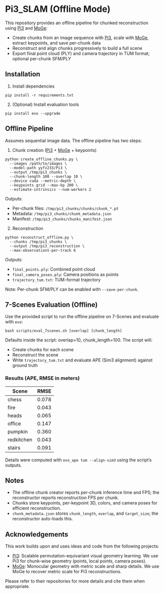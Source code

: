 # Pi3_SLAM (Offline Mode)

This repository provides an offline pipeline for chunked reconstruction using [Pi3](https://github.com/yyfz/Pi3) and [MoGe](https://github.com/microsoft/MoGe):

- Create chunks from an image sequence with [Pi3](https://github.com/yyfz/Pi3), scale with [MoGe](https://github.com/microsoft/MoGe), extract keypoints, and save per-chunk data
- Reconstruct and align chunks progressively to build a full scene
- Export final point cloud (PLY) and camera trajectory in TUM format; optional per-chunk SFM/PLY


## Installation

1) Install dependencies
```
pip install -r requirements.txt
```

2) (Optional) Install evaluation tools
```
pip install evo --upgrade
```


## Offline Pipeline

Assumes sequential image data.
The offline pipeline has two steps:

1) Chunk creation ([Pi3](https://github.com/yyfz/Pi3) + [MoGe](https://github.com/microsoft/MoGe) + keypoints)
```
python create_offline_chunks.py \
  --images /path/to/images \
  --model-path yyfz233/Pi3 \
  --output /tmp/pi3_chunks \
  --chunk-length 100 --overlap 10 \
  --device cuda --metric-depth \
  --keypoints grid --max-kp 200 \
  --estimate-intrinsics --num-workers 2
```

Outputs:
- Per-chunk files: `/tmp/pi3_chunks/chunks/chunk_*.pt`
- Metadata: `/tmp/pi3_chunks/chunk_metadata.json`
- Manifest: `/tmp/pi3_chunks/chunks_manifest.json`

2) Reconstruction
```
python reconstruct_offline.py \
  --chunks /tmp/pi3_chunks \
  --output /tmp/pi3_reconstruction \
  --max-observations-per-track 6
```

Outputs:
- `final_points.ply`: Combined point cloud
- `final_camera_poses.ply`: Camera positions as points
- `trajectory_tum.txt`: TUM-format trajectory

Note: Per-chunk SFM/PLY can be enabled with `--save-per-chunk`.


## 7-Scenes Evaluation (Offline)

Use the provided script to run the offline pipeline on 7-Scenes and evaluate with `evo`:
```
bash scripts/eval_7scenes.sh [overlap] [chunk_length]
```

Defaults inside the script: overlap=10, chunk_length=100. The script will:
- Create chunks for each scene
- Reconstruct the scene
- Write `trajectory_tum.txt` and evaluate APE (Sim3 alignment) against ground truth

### Results (APE, RMSE in meters)

| Scene       | RMSE |
|-------------|-----:|
| chess       | 0.078 |
| fire        | 0.043 |
| heads       | 0.065 |
| office      | 0.147 |
| pumpkin     | 0.360 |
| redkitchen  | 0.043 |
| stairs      | 0.091 |

Details were computed with `evo_ape tum --align-sim3` using the script’s outputs.


## Notes

- The offline chunk creator reports per-chunk inference time and FPS; the reconstructor reports reconstruction FPS per chunk.
- Chunks store keypoints, per-keypoint 3D, colors, and camera poses for efficient reconstruction.
- `chunk_metadata.json` stores `chunk_length`, `overlap`, and `target_size`; the reconstructor auto-loads this.

## Acknowledgements

This work builds upon and uses ideas and code from the following projects:
- [Pi3](https://github.com/yyfz/Pi3): Scalable permutation-equivariant visual geometry learning. We use Pi3 for chunk-wise geometry (points, local points, camera poses).
- [MoGe](https://github.com/microsoft/MoGe): Monocular geometry with metric scale and sharp details. We use MoGe to recover metric scale for Pi3 reconstructions.

Please refer to their repositories for more details and cite them when appropriate.

